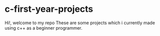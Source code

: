 # c-first-year-projects
Hi!, welcome to my repo
These are some projects which i currently made using c++ as a beginner programmer.
